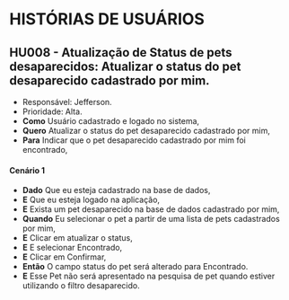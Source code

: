 # HISTÓRIAS DE USUÁRIOS  
## **HU008 - Atualização de Status de pets desaparecidos**: Atualizar o status do pet desaparecido cadastrado por mim.  
* Responsável: Jefferson.  
* Prioridade: Alta.  
* **Como** Usuário cadastrado e logado no sistema,  
* **Quero** Atualizar o status do pet desaparecido cadastrado por mim,  
* **Para** Indicar que o pet desaparecido cadastrado por mim foi encontrado,  

  
#### **Cenário 1**  
* **Dado** Que eu esteja cadastrado na base de dados,  
* **E** Que eu esteja logado na aplicação,  
* **E** Exista um pet desaparecido na base de dados cadastrado por mim,  
* **Quando** Eu selecionar o pet a partir de uma lista de pets cadastrados por mim,
* **E** Clicar em atualizar o status,
* **E** E selecionar Encontrado,  
* **E** Clicar em Confirmar,  
* **Então** O campo status do pet será alterado para Encontrado.  
* **E** Esse Pet não será apresentado na pesquisa de pet quando estiver utilizando o filtro desaparecido.  
